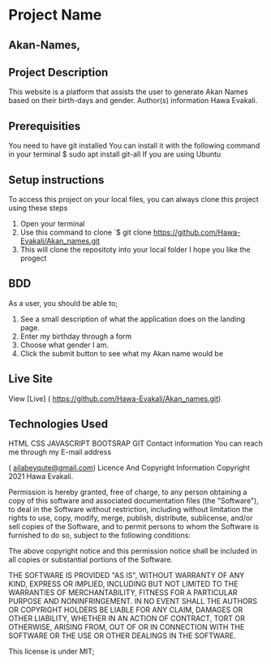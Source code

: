 # Project Name

## Akan-Names,

## Project Description

This website is a platform that assists the user to generate Akan Names based on their birth-days and gender.
Author(s) information
Hawa Evakali.

## Prerequisities

You need to have git installed
You can install it with the following command in your terminal $ sudo apt install git-all
If you are using Ubuntu
## Setup instructions

To access this project on your local files, you can always clone this project using these steps

1. Open your terminal
2. Use this command to clone `$ git clone https://github.com/Hawa-Evakali/Akan_names.git
3. This will clone the repositoty into your local folder
   I hope you like the progect

## BDD

As a user, you should be able to;

1. See a small description of what the application does on the landing page.
2. Enter my birthday through a form
3. Choose what gender I am.
4. Click the submit button to see what my Akan name would be

## Live Site

View [Live] ( https://github.com/Hawa-Evakali/Akan_names.git)

## Technologies Used

HTML
CSS
JAVASCRIPT
BOOTSRAP
GIT
Contact information
You can reach me through my E-mail address

( ailabeyqute@gmail.com)
Licence And Copyright Information
Copyright 2021 Hawa Evakali.

Permission is hereby granted, free of charge, to any person obtaining a copy of this software and associated documentation files (the "Software"), to deal in the Software without restriction, including without limitation the rights to use, copy, modify, merge, publish, distribute, sublicense, and/or sell copies of the Software, and to permit persons to whom the Software is furnished to do so, subject to the following conditions:

The above copyright notice and this permission notice shall be included in all copies or substantial portions of the Software.

THE SOFTWARE IS PROVIDED "AS IS", WITHOUT WARRANTY OF ANY KIND, EXPRESS OR IMPLIED, INCLUDING BUT NOT LIMITED TO THE WARRANTIES OF MERCHANTABILITY, FITNESS FOR A PARTICULAR PURPOSE AND NONINFRINGEMENT. IN NO EVENT SHALL THE AUTHORS OR COPYRIGHT HOLDERS BE LIABLE FOR ANY CLAIM, DAMAGES OR OTHER LIABILITY, WHETHER IN AN ACTION OF CONTRACT, TORT OR OTHERWISE, ARISING FROM, OUT OF OR IN CONNECTION WITH THE SOFTWARE OR THE USE OR OTHER DEALINGS IN THE SOFTWARE.

This license is under MIT;
